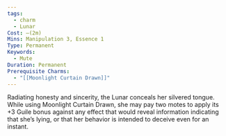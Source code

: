 ```yaml
---
tags:
  - charm
  - Lunar
Cost: —(2m)
Mins: Manipulation 3, Essence 1
Type: Permanent
Keywords:
  - Mute
Duration: Permanent
Prerequisite Charms:
  - "[[Moonlight Curtain Drawn]]"
---
```

Radiating honesty and sincerity, the Lunar conceals her silvered tongue. While using Moonlight Curtain Drawn, she may pay two motes to apply its +3 Guile bonus against any effect that would reveal information indicating that she’s lying, or that her behavior is intended to deceive even for an instant.